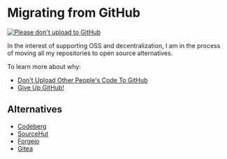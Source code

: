 # Migrating from GitHub
[![Please don't upload to GitHub](https://nogithub.codeberg.page/badge.svg)](https://nogithub.codeberg.page)

In the interest of supporting OSS and decentralization, I am in the process of moving all my repositories to open source alternatives.

To learn more about why:
* [Don't Upload Other People's Code To GitHub](https://nogithub.codeberg.page/)
* [Give Up GitHub!](https://sfconservancy.org/GiveUpGitHub/)

## Alternatives
* [Codeberg](https://codeberg.org/)
* [SourceHut](https://sourcehut.org/)
* [Forgejo](https://forgejo.org/)
* [Gitea](https://about.gitea.com/)
